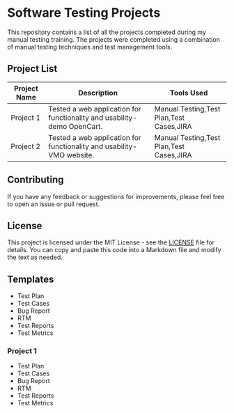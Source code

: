 # Software Testing Projects
This repository contains a list of all the projects completed during my manual testing training. The projects were completed using a combination of manual testing techniques and test management tools.

## Project List

| Project Name | Description | Tools Used |
|--------------|-------------|------------|
| Project 1    | Tested a web application for functionality and usability-demo OpenCart. | Manual Testing,Test Plan,Test Cases,JIRA |
| Project 2    | Tested a web application for functionality and usability-VMO website.   | Manual Testing,Test Plan,Test Cases,JIRA |


## Contributing

If you have any feedback or suggestions for improvements, please feel free to open an issue or pull request.

## License

This project is licensed under the MIT License - see the [LICENSE](LICENSE) file for details.
You can copy and paste this code into a Markdown file and modify the text as needed.







## Templates
- Test Plan
- Test Cases
- Bug Report
- RTM
- Test Reports
- Test Metrics


### Project 1
- Test Plan
- Test Cases
- Bug Report
- RTM
- Test Reports
- Test Metrics




